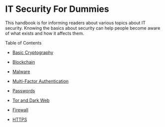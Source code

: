 # IT Security For Dummies

This handbook is for informing readers about various topics about IT security. Knowing the basics about security can help people become aware of what exists and how it affects them.

Table of Contents
* [Basic Cryptography](https://github.com/TheCountOfPeru/IT-Security-For-Dummies/blob/master/Basic%20Cryptography.md) 

* [Blockchain](https://github.com/TheCountOfPeru/IT-Security-For-Dummies/blob/master/Blockchain.md)

* [Malware](https://github.com/TheCountOfPeru/IT-Security-For-Dummies/blob/master/Malware.md)

* [Multi-Factor Authentication](https://github.com/TheCountOfPeru/IT-Security-For-Dummies/blob/master/Multi_factor_authentication.md)

* [Passwords](https://github.com/TheCountOfPeru/IT-Security-For-Dummies/blob/master/Passwords.md)

* [Tor and Dark Web](https://github.com/TheCountOfPeru/IT-Security-For-Dummies/blob/master/Tor%20and%20Dark%20Web.md)

* [Firewall](https://github.com/TheCountOfPeru/IT-Security-For-Dummies/blob/master/firewalls.md)

* [HTTPS](https://github.com/TheCountOfPeru/IT-Security-For-Dummies/blob/master/https.md)
